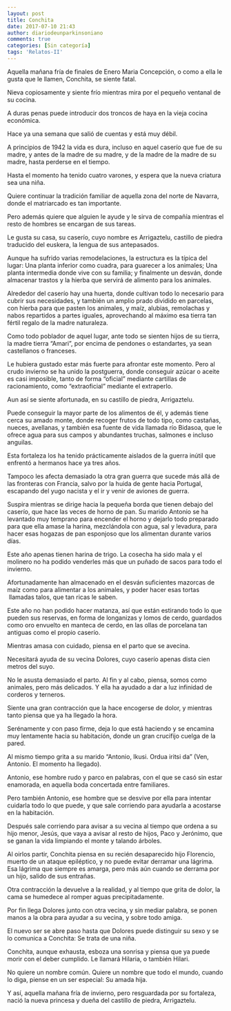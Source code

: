 ```yaml
---
layout: post
title: Conchita
date: 2017-07-10 21:43
author: diariodeunparkinsoniano
comments: true
categories: [Sin categoría]
tags: 'Relatos-II'
---
```

<span style="font-weight:400;">Aquella mañana fría de finales de Enero Maria Concepción, o como a ella le gusta que le llamen, Conchita, se siente fatal.</span>

<span style="font-weight:400;">Nieva copiosamente y siente frío mientras mira por el pequeño ventanal de su cocina.</span>

<span style="font-weight:400;">A duras penas puede introducir dos troncos de haya en la vieja cocina económica.</span>

<span style="font-weight:400;">Hace ya una semana que salió de cuentas y está muy débil.</span>

<span style="font-weight:400;">A principios de 1942 la vida es dura, incluso en aquel caserío que fue de su madre, y antes de la madre de su madre, y de la madre de la madre de su madre, hasta perderse en el tiempo.</span>

<span style="font-weight:400;">Hasta el momento ha tenido cuatro varones, y espera que la nueva criatura sea una niña.</span>

<span style="font-weight:400;">Quiere continuar la tradición familiar de aquella zona del norte de Navarra, donde el matriarcado es tan importante.</span>

<span style="font-weight:400;">Pero además quiere que alguien le ayude y le sirva de compañía mientras el resto de hombres se encargan de sus tareas.</span>

<span style="font-weight:400;">Le gusta su casa, su caserío, cuyo nombre es Arrigaztelu, castillo de piedra traducido del euskera, la lengua de sus antepasados.</span>

<span style="font-weight:400;">Aunque ha sufrido varias remodelaciones, la estructura es la típica del lugar: Una planta inferior como cuadra, para guarecer a los animales; Una planta intermedia donde vive con su familia; y finalmente un desván, donde almacenar trastos y la hierba que servirá de alimento para los animales.</span>

<span style="font-weight:400;">Alrededor del caserío hay una huerta, donde cultivan todo lo necesario para cubrir sus necesidades, y también un amplio prado dividido en parcelas, con hierba para que pasten los animales, y maíz, alubias, remolachas y nabos repartidos a partes iguales, aprovechando al máximo esa tierra tan fértil regalo de la madre naturaleza.</span>

<span style="font-weight:400;">Como todo poblador de aquel lugar, ante todo se sienten hijos de su tierra, la madre tierra “Amari”, por encima de pendones o estandartes, ya sean castellanos o franceses.</span>

<span style="font-weight:400;">Le hubiera gustado estar más fuerte para afrontar este momento. Pero al crudo invierno se ha unido la postguerra, donde conseguir azúcar o aceite es casi imposible, tanto de forma “oficial” mediante cartillas de racionamiento, como “extraoficial” mediante el extraperlo.</span>

<span style="font-weight:400;">Aun así se siente afortunada, en su castillo de piedra, Arrigaztelu. </span>

<span style="font-weight:400;">Puede conseguir la mayor parte de los alimentos de él, y además tiene cerca su amado monte, donde recoger frutos de todo tipo, como castañas, nueces, avellanas, y también esa fuente de vida llamada río Bidasoa, que le ofrece agua para sus campos y abundantes truchas, salmones e incluso anguilas.</span>

<span style="font-weight:400;">Esta fortaleza los ha tenido prácticamente aislados de la guerra inútil que enfrentó a hermanos hace ya tres años.</span>

<span style="font-weight:400;">Tampoco les afecta demasiado la otra gran guerra que sucede más allá de las fronteras con Francia, salvo por la huida de gente hacia Portugal, escapando del yugo nacista y el ir y venir de aviones de guerra.</span>

<span style="font-weight:400;">Suspira mientras se dirige hacia la pequeña borda que tienen debajo del caserío, que hace las veces de horno de pan. Su marido Antonio se ha levantado muy temprano para encender el horno y dejarlo todo preparado para que ella amase la harina, mezclándola con agua, sal y levadura, para hacer esas hogazas de pan esponjoso que los alimentan durante varios días.</span>

<span style="font-weight:400;">Este año apenas tienen harina de trigo. La cosecha ha sido mala y el molinero no ha podido venderles más que un puñado de sacos para todo el invierno.</span>

<span style="font-weight:400;">Afortunadamente han almacenado en el desván suficientes mazorcas de maíz como para alimentar a los animales, y poder hacer esas tortas  llamadas talos, que tan ricas le saben.</span>

<span style="font-weight:400;">Este año no han podido hacer matanza, así que están estirando todo lo que pueden sus reservas, en forma de longanizas y lomos de cerdo, guardados como oro envuelto en manteca de cerdo, en las ollas de porcelana tan antiguas como el propio caserío.</span>

<span style="font-weight:400;">Mientras amasa con cuidado, piensa en el parto que se avecina.</span>

<span style="font-weight:400;">Necesitará ayuda de su vecina Dolores, cuyo caserío apenas dista cien metros del suyo.</span>

<span style="font-weight:400;">No le asusta demasiado el parto. Al fin y al cabo, piensa, somos como animales, pero más delicados. Y ella ha ayudado a dar a luz infinidad de corderos y terneros.</span>

<span style="font-weight:400;">Siente una gran contracción que la hace encogerse de dolor, y mientras tanto piensa que ya ha llegado la hora.</span>

<span style="font-weight:400;">Serénamente y con paso firme, deja lo que está haciendo y se encamina muy lentamente hacia su habitación, donde un gran crucifijo cuelga de la pared.</span>

<span style="font-weight:400;">Al mismo tiempo grita a su marido “Antonio, Ikusi. Ordua iritsi da” (Ven, Antonio. El momento ha llegado).</span>

<span style="font-weight:400;">Antonio, ese hombre rudo y parco en palabras, con el que se casó sin estar enamorada, en aquella boda concertada entre familiares.</span>

<span style="font-weight:400;">Pero también Antonio, ese hombre que se desvive por ella para intentar cuidarla todo lo que puede, y que sale corriendo para ayudarla a acostarse en la habitación.</span>

<span style="font-weight:400;">Después sale corriendo para avisar a su vecina al tiempo que ordena a su hijo menor, Jesús, que vaya a avisar al resto de hijos, Paco y Jerónimo, que se ganan la vida limpiando el monte y talando árboles.</span>

<span style="font-weight:400;">Al oirlos partir, Conchita piensa en su recién desaparecido hijo Florencio, muerto de un ataque epiléptico, y no puede evitar derramar una lágrima. Esa lágrima que siempre es amarga, pero más aún cuando se derrama por un hijo, salido de sus entrañas.</span>

<span style="font-weight:400;">Otra contracción la devuelve a la realidad, y al tiempo que grita de dolor, la cama se humedece al romper aguas precipitadamente.</span>

<span style="font-weight:400;">Por fin llega Dolores junto con otra vecina, y sin mediar palabra, se ponen manos a la obra para ayudar a su vecina, y sobre todo amiga.</span>

<span style="font-weight:400;">El nuevo ser se abre paso hasta que Dolores puede distinguir su sexo y se lo comunica a Conchita: Se trata de una niña.</span>

<span style="font-weight:400;">Conchita, aunque exhausta, esboza una sonrisa y piensa que ya puede morir con el deber cumplido. Le llamará Hilaria, o también Hilari.</span>

<span style="font-weight:400;">No quiere un nombre común. Quiere un nombre que todo el mundo, cuando lo diga, piense en un ser especial: Su amada hija.</span>

<span style="font-weight:400;">Y así, aquella mañana fría de invierno, pero resguardada por su fortaleza, nació la nueva princesa y dueña del castillo de piedra, Arrigaztelu.</span>

&nbsp;
